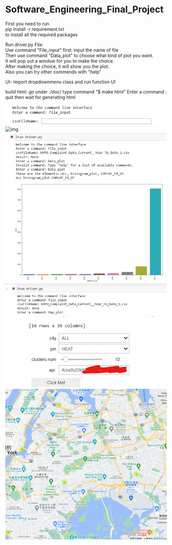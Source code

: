 # Software_Engineering_Final_Project

First you need to run <br />
pip install -r requirement.txt <br />
to install all the required packages <br />

Run driver.py File: <br />
    Use command "File_input" first: input the name of file <br />
    Then use command "Data_plot" to choose what kind of plot you want. <br />
    It will pop out a window for you to make the choice. <br />
    After making the choice, it will show you the plot. <br />
    Also you can try other commends with "help" <br />

UI-
import dropdownmenu class and run function UI 

build html:
go under ./doc/
type command "$ make html"
Enter a command : quit
then wait for generating html

![img](./img/img.png)  
![img](./img/img2.png)  
![img](./img/img3.png)  
![img](./img/img4.png)  
![img](./img/img5.png)  
![img](./img/img6.png)  
![img](./img/img7.png)  
